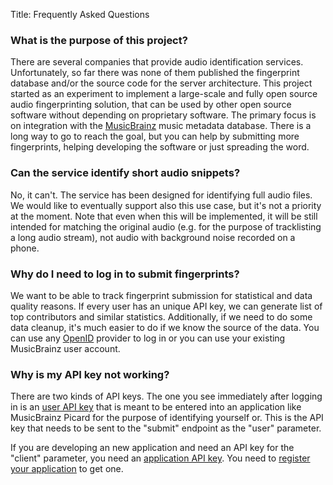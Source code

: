Title: Frequently Asked Questions

### What is the purpose of this project?

There are several companies that provide audio identification services.
Unfortunately, so far there was none of them published the fingerprint database
and/or the source code for the server architecture.
This project started as an experiment to implement a large-scale and
fully open source audio fingerprinting solution, that can be used by other
open source software without depending on proprietary software. The primary focus is
on integration with the [MusicBrainz][mb] music metadata database. There is a long 
way to go to reach the goal, but you can help by submitting more fingerprints,
helping developing the software or just spreading the word.

[mb]: http://musicbrainz.org/

### Can the service identify short audio snippets?

No, it can't. The service has been designed for identifying full audio files.
We would like to eventually support also this use case, but it's not a priority
at the moment. Note that even when this will be implemented, it will be still
intended for matching the original audio (e.g. for the purpose of tracklisting
a long audio stream), not audio with background noise recorded on a phone.

### Why do I need to log in to submit fingerprints?

We want to be able to track fingerprint submission for statistical and
data quality reasons. If every user has an unique API key, we can generate 
list of top contributors and similar statistics. Additionally, if we need 
to do some data cleanup, it's much easier to do if we know the source of 
the data. You can use any [OpenID][oid] provider to log in or you can use your 
existing MusicBrainz user account.

### Why is my API key not working?

There are two kinds of API keys. The one you see immediately after logging in is
an [user API key](/api-key) that is meant to be entered into an application like
MusicBrainz Picard for the purpose of identifying yourself or. This is the API
key that needs to be sent to the "submit" endpoint as the "user" parameter.

If you are developing an new application and need an API key for the "client" parameter,
you need an [application API key](https://acoustid.org/applications). You need to
[register your application](https://acoustid.org/new-application) to get one.

[oid]: http://openid.net/

[code]: https://bitbucket.org/acoustid/acoustid-server/src/master/acoustid/website.py

